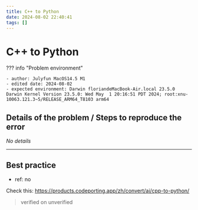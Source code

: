 ```yaml
---
title: C++ to Python
date: 2024-08-02 22:40:41
tags: []
---
```

# C++ to Python

??? info "Problem environment"

    - author: Julyfun MacOS14.5 M1
    - edited date: 2024-08-02
    - expected environment: Darwin floriandeMacBook-Air.local 23.5.0 Darwin Kernel Version 23.5.0: Wed May  1 20:16:51 PDT 2024; root:xnu-10063.121.3~5/RELEASE_ARM64_T8103 arm64

## Details of the problem / Steps to reproduce the error

_No details_

---

## Best practice

- ref: no

Check this: https://products.codeporting.app/zh/convert/ai/cpp-to-python/

> verified on unverified

